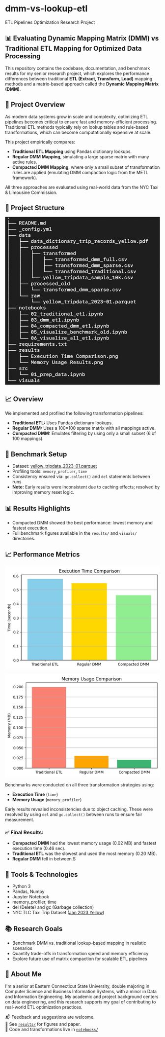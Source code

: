 # dmm-vs-lookup-etl  
ETL Pipelines Optimization Research Project

## 📊 Evaluating Dynamic Mapping Matrix (DMM) vs Traditional ETL Mapping for Optimized Data Processing

This repository contains the codebase, documentation, and benchmark results for my senior research project, which explores the performance differences between traditional **ETL (Extract, Transform, Load)** mapping methods and a matrix-based approach called the **Dynamic Mapping Matrix (DMM)**.

## 🧠 Project Overview

As modern data systems grow in scale and complexity, optimizing ETL pipelines becomes critical to ensure fast and memory-efficient processing. Traditional ETL methods typically rely on lookup tables and rule-based transformations, which can become computationally expensive at scale.

This project empirically compares:
- **Traditional ETL Mapping** using Pandas dictionary lookups.
- **Regular DMM Mapping**, simulating a large sparse matrix with many active rules.
- **Compacted DMM Mapping**, where only a small subset of transformation rules are applied (emulating DMM compaction logic from the METL framework).

All three approaches are evaluated using real-world data from the NYC Taxi & Limousine Commission.

## 📂 Project Structure
![alt text](visuals/project_structure.png)

## 📈 Overview

We implemented and profiled the following transformation pipelines:

- **Traditional ETL:** Uses Pandas dictionary lookups.
- **Regular DMM:** Uses a 100×100 sparse matrix with all mappings active.
- **Compacted DMM:** Emulates filtering by using only a small subset (6 of 100 mappings).

## 🧪 Benchmark Setup

- Dataset: [yellow_tripdata_2023-01.parquet](https://d37ci6vzurychx.cloudfront.net/trip-data/yellow_tripdata_2023-01.parquet)
- Profiling tools: `memory_profiler`, `time`
- Consistency ensured via: `gc.collect()` and `del` statements between runs
- **Note:** Early results were inconsistent due to caching effects; resolved by improving memory reset logic.

## 📊 Results Highlights

- Compacted DMM showed the best performance: lowest memory and fastest execution.
- Full benchmark figures available in the `results/` and `visuals/` directories.

## 📈 Performance Metrics

![alt text](results/Execution_Time_Comparison.png)

![alt text](results/Memory_Usage_Results.png)

Benchmarks were conducted on all three transformation strategies using:

- **Execution Time** (`time`)
- **Memory Usage** (`memory_profiler`)

Early results revealed inconsistencies due to object caching. These were resolved by using `del` and `gc.collect()` between runs to ensure fair measurement.

### ✅ Final Results:
- **Compacted DMM** had the lowest memory usage (0.02 MB) and fastest execution time (0.46 sec).
- **Traditional ETL** was the slowest and used the most memory (0.20 MB).
- **Regular DMM** fell in between.S

## 🔧 Tools & Technologies
- Python 3
- Pandas, Numpy
- Jupyter Notebook
- memory_profiler, time
- del (Delete) and gc (Garbage collection)
- NYC TLC Taxi Trip Dataset ([Jan 2023 Yellow](https://d37ci6vzurychx.cloudfront.net/trip-data/yellow_tripdata_2023-01.parquet))

## 📚 Research Goals

- Benchmark DMM vs. traditional lookup-based mapping in realistic scenarios
- Quantify trade-offs in transformation speed and memory efficiency
- Explore future use of matrix compaction for scalable ETL pipelines

## 🙋 About Me

I'm a senior at Eastern Connecticut State University, double majoring in Computer Science and Business Information Systems, with a minor in Data and Information Engineering. My academic and project background centers on data engineering, and this research supports my goal of contributing to real-world ETL optimization practices.

📬 Feedback and suggestions are welcome.  
📁 See [`results/`](./results) for figures and paper.  
📎 Code and transformations live in [`notebooks/`](./notebooks)